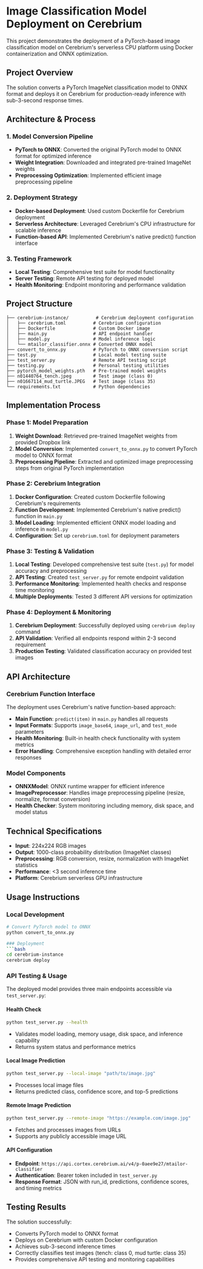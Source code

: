 # Image Classification Model Deployment on Cerebrium

This project demonstrates the deployment of a PyTorch-based image classification model on Cerebrium's serverless CPU platform using Docker containerization and ONNX optimization.

## Project Overview

The solution converts a PyTorch ImageNet classification model to ONNX format and deploys it on Cerebrium for production-ready inference with sub-3-second response times.

## Architecture & Process

### 1. Model Conversion Pipeline
- **PyTorch to ONNX**: Converted the original PyTorch model to ONNX format for optimized inference
- **Weight Integration**: Downloaded and integrated pre-trained ImageNet weights
- **Preprocessing Optimization**: Implemented efficient image preprocessing pipeline

### 2. Deployment Strategy
- **Docker-based Deployment**: Used custom Dockerfile for Cerebrium deployment
- **Serverless Architecture**: Leveraged Cerebrium's CPU infrastructure for scalable inference
- **Function-based API**: Implemented Cerebrium's native predict() function interface

### 3. Testing Framework
- **Local Testing**: Comprehensive test suite for model functionality
- **Server Testing**: Remote API testing for deployed model
- **Health Monitoring**: Endpoint monitoring and performance validation

## Project Structure

```
├── cerebrium-instance/          # Cerebrium deployment configuration
│   ├── cerebrium.toml          # Cerebrium configuration
│   ├── Dockerfile              # Custom Docker image
│   ├── main.py                 # API endpoint handler
│   ├── model.py                # Model inference logic
│   └── mtailor_classifier.onnx # Converted ONNX model
├── convert_to_onnx.py          # PyTorch to ONNX conversion script
├── test.py                     # Local model testing suite
├── test_server.py              # Remote API testing script
├── testing.py                  # Personal testing utilities
├── pytorch_model_weights.pth   # Pre-trained model weights
├── n01440764_tench.jpeg        # Test image (class 0)
├── n01667114_mud_turtle.JPEG   # Test image (class 35)
└── requirements.txt            # Python dependencies
```

## Implementation Process

### Phase 1: Model Preparation
1. **Weight Download**: Retrieved pre-trained ImageNet weights from provided Dropbox link
2. **Model Conversion**: Implemented `convert_to_onnx.py` to convert PyTorch model to ONNX format
3. **Preprocessing Pipeline**: Extracted and optimized image preprocessing steps from original PyTorch implementation

### Phase 2: Cerebrium Integration
1. **Docker Configuration**: Created custom Dockerfile following Cerebrium's requirements
2. **Function Development**: Implemented Cerebrium's native predict() function in `main.py`
3. **Model Loading**: Implemented efficient ONNX model loading and inference in `model.py`
4. **Configuration**: Set up `cerebrium.toml` for deployment parameters

### Phase 3: Testing & Validation
1. **Local Testing**: Developed comprehensive test suite (`test.py`) for model accuracy and preprocessing
2. **API Testing**: Created `test_server.py` for remote endpoint validation
3. **Performance Monitoring**: Implemented health checks and response time monitoring
4. **Multiple Deployments**: Tested 3 different API versions for optimization

### Phase 4: Deployment & Monitoring
1. **Cerebrium Deployment**: Successfully deployed using `cerebrium deploy` command
2. **API Validation**: Verified all endpoints respond within 2-3 second requirement
3. **Production Testing**: Validated classification accuracy on provided test images

## API Architecture

### Cerebrium Function Interface
The deployment uses Cerebrium's native function-based approach:
- **Main Function**: `predict(item)` in `main.py` handles all requests
- **Input Formats**: Supports `image_base64`, `image_url`, and `test_mode` parameters
- **Health Monitoring**: Built-in health check functionality with system metrics
- **Error Handling**: Comprehensive exception handling with detailed error responses

### Model Components
- **ONNXModel**: ONNX runtime wrapper for efficient inference
- **ImagePreprocessor**: Handles image preprocessing pipeline (resize, normalize, format conversion)
- **Health Checker**: System monitoring including memory, disk space, and model status

## Technical Specifications

- **Input**: 224x224 RGB images
- **Output**: 1000-class probability distribution (ImageNet classes)
- **Preprocessing**: RGB conversion, resize, normalization with ImageNet statistics
- **Performance**: <3 second inference time
- **Platform**: Cerebrium serverless GPU infrastructure

## Usage Instructions

### Local Development
```bash
# Convert PyTorch model to ONNX
python convert_to_onnx.py

### Deployment
```bash
cd cerebrium-instance
cerebrium deploy
```

### API Testing & Usage

The deployed model provides three main endpoints accessible via `test_server.py`:

#### Health Check
```bash
python test_server.py --health
```
- Validates model loading, memory usage, disk space, and inference capability
- Returns system status and performance metrics

#### Local Image Prediction
```bash
python test_server.py --local-image "path/to/image.jpg"
```
- Processes local image files
- Returns predicted class, confidence score, and top-5 predictions

#### Remote Image Prediction  
```bash
python test_server.py --remote-image "https://example.com/image.jpg"
```
- Fetches and processes images from URLs
- Supports any publicly accessible image URL

#### API Configuration
- **Endpoint**: `https://api.cortex.cerebrium.ai/v4/p-0aee9e27/mtailor-classifier`
- **Authentication**: Bearer token included in `test_server.py`
- **Response Format**: JSON with run_id, predictions, confidence scores, and timing metrics

## Testing Results

The solution successfully:
- Converts PyTorch model to ONNX format
- Deploys on Cerebrium with custom Docker configuration
- Achieves sub-3-second inference times
- Correctly classifies test images (tench: class 0, mud turtle: class 35)
- Provides comprehensive API testing and monitoring capabilities
